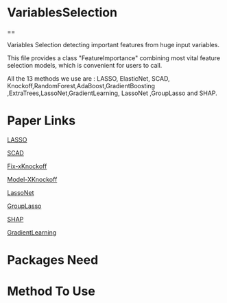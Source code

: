 # VariablesSelection
==

Variables Selection detecting  important features from huge input variables.

This file provides a class "FeatureImportance" combining most vital feature selection models, which is convenient for users to call.

All the 13 methods we use are : LASSO, ElasticNet, SCAD, Knockoff,RandomForest,AdaBoost,GradientBoosting ,ExtraTrees,LassoNet,GradientLearning,  LassoNet ,GroupLasso and SHAP.

# Paper Links  

[LASSO](https://www.jstor.org/stable/2346178)

[SCAD](https://andrewcharlesjones.github.io/journal/scad.html)

[Fix-xKnockoff](https://arxiv.org/pdf/1404.5609.pdf)

[Model-XKnockoff](https://arxiv.org/pdf/1610.02351.pdf)

[LassoNet](https://arxiv.org/pdf/1907.12207.pdf)

[GroupLasso](http://www.columbia.edu/~my2550/papers/glasso.final.pdf)

[SHAP](https://proceedings.neurips.cc/paper_files/paper/2017/file/8a20a8621978632d76c43dfd28b67767-Paper.pdf)

[GradientLearning](https://jmlr.csail.mit.edu/papers/volume7/mukherjee06a/mukherjee06a.pdf)

# Packages Need


# Method To Use





